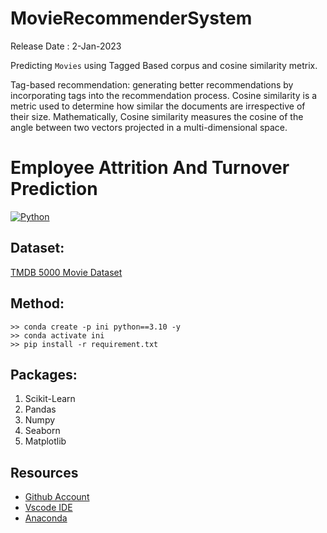 # MovieRecommenderSystem
Release Date : 2-Jan-2023

Predicting ```Movies``` using Tagged Based corpus and cosine similarity metrix. 

Tag-based recommendation: generating better recommendations by incorporating tags into the recommendation process.
Cosine similarity is a metric used to determine how similar the documents are irrespective of their size.
Mathematically, Cosine similarity measures the cosine of the angle between two vectors projected in a multi-dimensional space.

# Employee Attrition And Turnover Prediction
[![Python](https://img.shields.io/pypi/pyversions/tensorflow.svg?style=plastic)](https://badge.fury.io/py/tensorflow)
## Dataset:
[TMDB 5000 Movie Dataset](https://www.kaggle.com/datasets/tmdb/tmdb-movie-metadata)
## Method:
```Conda
>> conda create -p ini python==3.10 -y
>> conda activate ini 
>> pip install -r requirement.txt 
```
## Packages:
1. Scikit-Learn
2. Pandas
3. Numpy 
4. Seaborn
5. Matplotlib 

## Resources
- [Github Account](https://github.com/HenilJain)
- [Vscode IDE](https://code.visualstudio.com/)
- [Anaconda](https://www.anaconda.com/)
